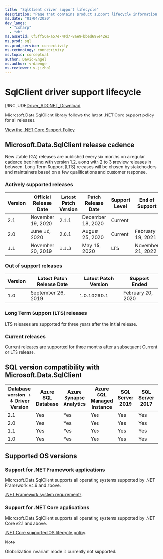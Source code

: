 ```yaml
---
title: "SqlClient driver support lifecycle"
description: "Page that contains product support lifecycle information."
ms.date: "01/04/2020"
dev_langs:
  - "csharp"
  - "vb"
ms.assetid: 6f5ff56a-a57e-49d7-8ae9-bbed697e42e3
ms.prod: sql
ms.prod_service: connectivity
ms.technology: connectivity
ms.topic: conceptual
author: David-Engel
ms.author: v-daenge
ms.reviewer: v-jizho2
---
```

# SqlClient driver support lifecycle

[!INCLUDE[Driver_ADONET_Download](../../includes/driver_adonet_download.md)]

Microsoft.Data.SqlClient library follows the latest .NET Core support policy for all releases.

[View the .NET Core Support Policy](https://dotnet.microsoft.com/platform/support/policy/dotnet-core)

## Microsoft.Data.SqlClient release cadence

New stable (GA) releases are published every six months on a regular cadence beginning with version 1.2, along with 2 to 3 preview releases in between. Long Term Support (LTS) releases will be chosen by stakeholders and maintainers based on a few qualifications and customer response.

### Actively supported releases

| Version | Official Release Date | Latest Patch Version | Patch Release Date | Support Level  | End of Support |
| -- | -- | -- | -- | -- | -- |
| 2.1 | November 19, 2020 | 2.1.1 | December 18, 2020 | Current | |
| 2.0 | June 16, 2020 | 2.0.1 | August 25, 2020 | Current | February 19, 2021 |
| 1.1 | November 20, 2019 | 1.1.3 | May 15, 2020 | LTS | November 21, 2022 |

### Out of support releases

| Version | Latest Patch Release Date | Latest Patch Version | Support Ended |
| -- | -- | -- | -- |
| 1.0 | September 26, 2019 | 1.0.19269.1 | February 20, 2020 |

### Long Term Support (LTS) releases

LTS releases are supported for three years after the initial release.

### Current releases

Current releases are supported for three months after a subsequent Current or LTS release.

## SQL version compatibility with Microsoft.Data.SqlClient

|Database version&nbsp;&#8594;<br />&#8595; Driver Version|Azure SQL Database|Azure Synapse Analytics|Azure SQL Managed Instance|SQL Server 2019|SQL Server 2017|SQL Server 2016|SQL Server 2014|SQL Server 2012|
|---|---|---|---|---|---|---|---|---|
|2.1|Yes|Yes|Yes|Yes|Yes|Yes|Yes|Yes|
|2.0|Yes|Yes|Yes|Yes|Yes|Yes|Yes|Yes|
|1.1|Yes|Yes|Yes|Yes|Yes|Yes|Yes|Yes|
|1.0|Yes|Yes|Yes|Yes|Yes|Yes|Yes|Yes|

## Supported OS versions

### Support for .NET Framework applications

Microsoft.Data.SqlClient supports all operating systems supported by .NET Framework v4.6 and above.

[.NET Framework system requirements](/dotnet/framework/get-started/system-requirements).

### Support for .NET Core applications

Microsoft.Data.SqlClient supports all operating systems supported by .NET Core v2.1 and above.

[.NET Core supported OS lifecycle policy](https://github.com/dotnet/core/blob/master/os-lifecycle-policy.md).

> [!NOTE]
> Globalization Invariant mode is currently not supported.
